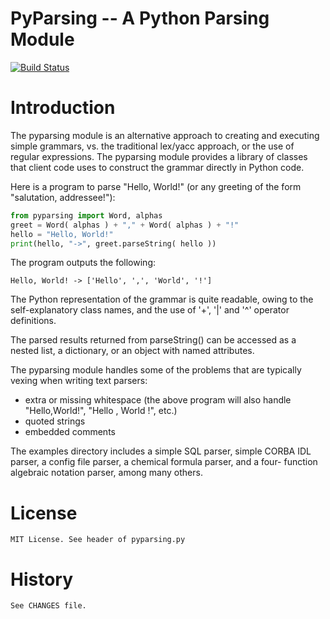 PyParsing -- A Python Parsing Module
====================================
[![Build Status](https://travis-ci.org/pyparsing/pyparsing.svg?branch=master)](https://travis-ci.org/pyparsing/pyparsing)

Introduction
============

The pyparsing module is an alternative approach to creating and executing 
simple grammars, vs. the traditional lex/yacc approach, or the use of 
regular expressions.  The pyparsing module provides a library of classes 
that client code uses to construct the grammar directly in Python code.

Here is a program to parse "Hello, World!" (or any greeting of the form 
"salutation, addressee!"):

```python
from pyparsing import Word, alphas
greet = Word( alphas ) + "," + Word( alphas ) + "!"
hello = "Hello, World!"
print(hello, "->", greet.parseString( hello ))
```

The program outputs the following:

    Hello, World! -> ['Hello', ',', 'World', '!']

The Python representation of the grammar is quite readable, owing to the 
self-explanatory class names, and the use of '+', '|' and '^' operator 
definitions.

The parsed results returned from parseString() can be accessed as a 
nested list, a dictionary, or an object with named attributes.

The pyparsing module handles some of the problems that are typically 
vexing when writing text parsers:
- extra or missing whitespace (the above program will also handle 
  "Hello,World!", "Hello  ,  World  !", etc.)
- quoted strings
- embedded comments

The examples directory includes a simple SQL parser, simple CORBA IDL 
parser, a config file parser, a chemical formula parser, and a four-
function algebraic notation parser, among many others.


License
=======

    MIT License. See header of pyparsing.py

History
=======

    See CHANGES file.
